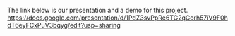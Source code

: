 The link below is our presentation and a demo for this project.
https://docs.google.com/presentation/d/1PdZ3svPpRe6TG2qCorh57iV9F0hdT6eyFCxPuV3bqyg/edit?usp=sharing
